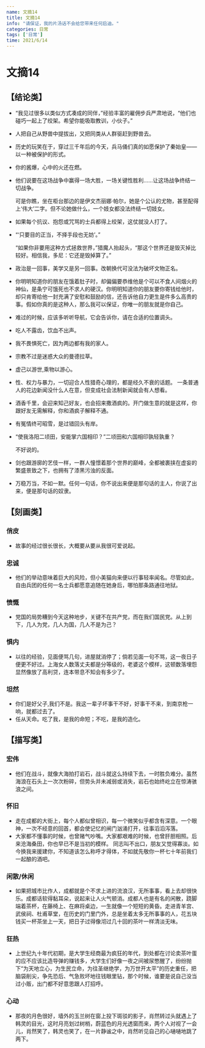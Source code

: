 ```yaml
---
name: 文摘14
title: 文摘14
info: "请保证，我的片汤话不会给您带来任何启迪。"
categories: 日常
tags: ['日常']
time: 2021/6/14
---
```


# 文摘14

## 【结论类】

- “我见过很多以类似方式凑成的同伴，”经验丰富的雇佣步兵严肃地说，“他们也碰巧一起上了绞架。希望你能吸取教训，小伙子。”

- 人把自己从野兽中提拔出，又把同类从人群驱赶到野兽去。

- 历史的玩笑在于，穿过三千年后的今天，兵马俑们真的如愿保护了秦始皇——以一种被保护的形式。

- 你的酱爆，心中的火还在燃。

- 他们说要在这场战争中赢得一场大胜，一场关键性胜利……让这场战争终结一切战争。

  可是你瞧，坐在柜台那边的是伊文杰丽娜·帕尔，她是个公认的尤物，甚至配得上‘伟大’二字。但不论她做什么，一个妓女都没法终结一切妓女。

- 如果每个抗议、抱怨或咒骂的士兵都得上绞架，这仗就没人打了。

- “‘只要目的正当，不择手段也无妨’。”

  “如果你非要用这种方式拯救世界，”猎魔人抬起头，“那这个世界还是毁灭掉比较好。相信我，多尼：它还是毁掉算了。”

- 政治是一回事，美学又是另一回事。改朝换代可没法为破坏文物正名。

- 你明明知道你的朋友在饿着肚子时，却偏偏要恭维他是个可以不食人间烟火的神仙，是条宁可饿死也不求人的硬汉。你明明知道你的朋友要你寄钱给他时，却只肯寄给他一封充满了安慰和鼓励的信，还告诉他自力更生是件多么高贵的事。假如你真的是这种人，那么我可以保证，你唯一的朋友就是你自己。

- 难过的时候，应该多听听导航，它会告诉你，请在合适的位置调头。

- 吃人不露齿，饮血不出声。

- 我不畏惧死亡，因为两边都有我的家人。

- 宗教不过是迷惑大众的曼德拉草。

- 虚己以游世,乘物以游心。

- 性、权力与暴力，一切迎合人性猎奇心理的，都是经久不衰的话题。 一条普通人的花边新闻没什么人在意，但变成社会法制新闻就会有人想看。

- 酒香千里，会迎来知己好友，也会招来撒酒疯的。开门做生意的就是这样，你跟好友无需解释，你和酒疯子解释不通。

- 有冤情终可昭雪，是过错回头有岸。

- “使我洛阳二顷田，安能掌六国相印？”二顷田和六国相印孰轻孰重？
  
  不好说的。
  
- 剑也跟游廓的艺伎一样，一群人憧憬着那个世界的巅峰，全都被裹挟在虚妄的繁盛景致之下，也拥有了漆黑污浊的反面。

- 万稳万当，不如一默。任何一句话，你不说出来便是那句话的主人，你说了出来，便是那句话的奴隶。

## 【刻画类】

### 俏皮

- 故事的经过很长很长，大概要从要从我很可爱说起。

### 忠诚

- 他们的举动意味着巨大的风险，但小美猫向来便以行事轻率闻名。尽管如此，自由兵团的任何一名士兵都愿意追随在她身后，哪怕那条路通往地狱。

### 愤慨

- 党国的局势糟到今天这种地步，关键不在共产党，而在我们国民党。从上到下，几人为党，几人为国，几人不是为己？

### 惧内

- 以往的经验，见面便骂几句，进屋就消停了；倘若见面一句不骂，这一夜日子便更不好过。上海女人数落丈夫都是分等级的，老婆这个模样，这顿数落埋怨显然像放了高利贷，连本带息不知会有多少了。

### 坦然

- 你们是好父子,我们不是。我这一辈子坏事干不好，好事干不来，到南京枪一响，就都过去了。
- 任从天命。吃了我，是我的命短；不吃，是我的造化。

## 【描写类】

### 宏伟

- 他们在战斗，就像大海拍打岩石，战斗就这么持续下去，一时胜负难分。虽然海浪在石头上一次次粉碎，但势头并未减弱或消失，岩石也始终屹立在惊涛骇浪之间。

### 怀旧

- 走在成都的大街上，每个人都似曾相识，每一个微笑似乎都含有深意。一个眼神，一次不经意的回首，都会使记忆的闸门汹涌打开，往事滔滔泻落。
- 大家都不懂事的时候，也曾赌气吵嘴。大家都艰难的时候，也曾肝胆相照。后来沧海桑田，你也早已不是当初的模样。
  同志叫不出口，朋友又觉得寡淡。如今换我来援建你，不知道该怎么称呼才得体，不如就先敬你一杯七十年前我们一起酿的酒吧。

### 闲散/休闲

- 如果把城市比作人，成都就是个不求上进的流浪汉，无所事事，看上去却很快乐。成都话软得黏耳朵，说起来让人火气顿消。成都人也是有名的闲散，跷脚端着茶杯，在藤椅上、在麻将桌边，一生就像一个短短的黄昏。走进青羊宫、武侯祠、杜甫草堂，在历史的门里门外，总是坐着太多无所事事的人，花五块钱买一杯茶坐上一天，把日子过得像沏过几十回的茶叶一样清淡无味。

### 狂热

- 上世纪九十年代初期，是大学生经商最为疯狂的年代，到处都在讨论卖茶叶蛋的应不应该比造导弹的赚钱多，大学生们好像一夜之间被尿憋醒了，纷纷抛下“为天地立心，为生民立命，为往圣继绝学，为万世开太平”的历史重任，把脑袋削尖，争先恐后、气急败坏地往钱眼里钻，那个时候，谁要是说自己没当过小贩，出门都不好意思跟人打招呼。

### 心动

- 那夜的月色很好，墙外的玉兰树在窗上投下斑驳的影子，肖然转过头就遇上了韩灵的目光，这时月亮划过树梢，蔚蓝色的月光透窗而来，两个人对视了一会儿，肖然笑了，韩灵也笑了，在一片静谧之中，肖然听见自己的心嗵嗵地跳了两下。



